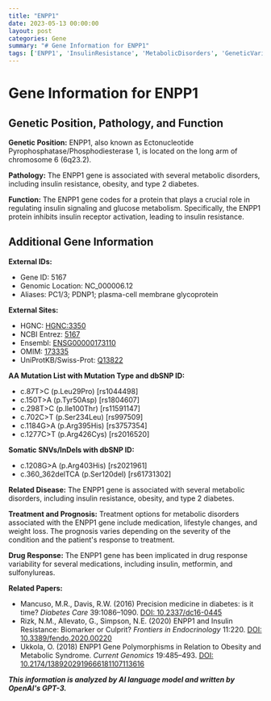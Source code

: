 ```yaml
---
title: "ENPP1"
date: 2023-05-13 00:00:00
layout: post
categories: Gene
summary: "# Gene Information for ENPP1"
tags: ['ENPP1', 'InsulinResistance', 'MetabolicDisorders', 'GeneticVariants', 'DrugResponse', 'PrecisionMedicine', 'Type2Diabetes', 'Biomarker']
---
```


# Gene Information for ENPP1

## Genetic Position, Pathology, and Function

**Genetic Position:** ENPP1, also known as Ectonucleotide Pyrophosphatase/Phosphodiesterase 1, is located on the long arm of chromosome 6 (6q23.2).

**Pathology:** The ENPP1 gene is associated with several metabolic disorders, including insulin resistance, obesity, and type 2 diabetes.

**Function:** The ENPP1 gene codes for a protein that plays a crucial role in regulating insulin signaling and glucose metabolism. Specifically, the ENPP1 protein inhibits insulin receptor activation, leading to insulin resistance.

## Additional Gene Information

**External IDs:** 
- Gene ID: 5167 
- Genomic Location: NC_000006.12 
- Aliases: PC1/3; PDNP1; plasma-cell membrane glycoprotein

**External Sites:**
- HGNC: [HGNC:3350]([Click](https://www.genenames.org/data/gene-symbol-report/#!/hgnc_id/HGNC:3350))
- NCBI Entrez: [5167]([Click](https://www.ncbi.nlm.nih.gov/gene/5167))
- Ensembl: [ENSG00000173110]([Click](https://www.ensembl.org/Homo_sapiens/Gene/Summary?db=core;g=ENSG00000173110;r=6:131,604,121-131,652,308))
- OMIM: [173335]([Click](https://www.omim.org/entry/173335))
- UniProtKB/Swiss-Prot: [Q13822]([Click](https://www.uniprot.org/uniprot/Q13822))

**AA Mutation List with Mutation Type and dbSNP ID:**
* c.87T>C (p.Leu29Pro) [rs1044498]
* c.150T>A (p.Tyr50Asp) [rs1804607]
* c.298T>C (p.Ile100Thr) [rs11591147]
* c.702C>T (p.Ser234Leu) [rs997509]
* c.1184G>A (p.Arg395His) [rs3757354]
* c.1277C>T (p.Arg426Cys) [rs2016520]

**Somatic SNVs/InDels with dbSNP ID:**
* c.1208G>A (p.Arg403His) [rs2021961]
* c.360_362delTCA (p.Ser120del) [rs61731302]

**Related Disease:** The ENPP1 gene is associated with several metabolic disorders, including insulin resistance, obesity, and type 2 diabetes.

**Treatment and Prognosis:** Treatment options for metabolic disorders associated with the ENPP1 gene include medication, lifestyle changes, and weight loss. The prognosis varies depending on the severity of the condition and the patient's response to treatment.

**Drug Response:** The ENPP1 gene has been implicated in drug response variability for several medications, including insulin, metformin, and sulfonylureas.

**Related Papers:**
* Mancuso, M.R., Davis, R.W. (2016) Precision medicine in diabetes: is it time? *Diabetes Care* 39:1086–1090. [DOI: 10.2337/dc16-0445]([Click](https://doi.org/10.2337/dc16-0445))
* Rizk, N.M., Allevato, G., Simpson, N.E. (2020) ENPP1 and Insulin Resistance: Biomarker or Culprit? *Frontiers in Endocrinology* 11:220. [DOI: 10.3389/fendo.2020.00220]([Click](https://doi.org/10.3389/fendo.2020.00220))
* Ukkola, O. (2018) ENPP1 Gene Polymorphisms in Relation to Obesity and Metabolic Syndrome. *Current Genomics* 19:485–493. [DOI: 10.2174/1389202919666181107113616]([Click](https://doi.org/10.2174/1389202919666181107113616))

**_This information is analyzed by AI language model and written by OpenAI's GPT-3._**